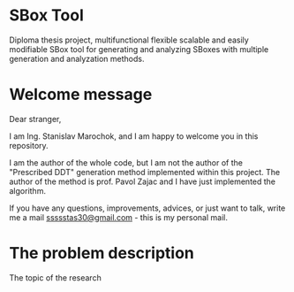 # SBox Tool
Diploma thesis project, multifunctional flexible scalable and easily modifiable SBox tool for generating and analyzing SBoxes with multiple generation and analyzation methods.

# Welcome message
Dear stranger,

I am Ing. Stanislav Marochok, and I am happy to welcome you in this repository. 

I am the author of the whole code, but I am not the author of the "Prescribed DDT" generation method implemented within this project. The author of the method is prof. Pavol Zajac and I have just implemented the algorithm.

If you have any questions, improvements, advices, or just want to talk, write me a mail [ssssstas30@gmail.com](mailto:ssssstas30@gmail.com) - this is my personal mail.

# The problem description
The topic of the research
